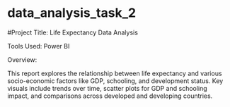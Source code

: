 # data_analysis_task_2

#Project Title: Life Expectancy Data Analysis

Tools Used: Power BI

Overview:

This report explores the relationship between life expectancy and various socio-economic factors like GDP, schooling, and development status. Key visuals include trends over time, scatter plots for GDP and schooling impact, and comparisons across developed and developing countries.
